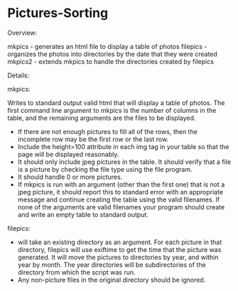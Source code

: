 # Pictures-Sorting

Overview: 

mkpics - generates an html file to display a table of photos
filepics - organizes the photos into directories by the date that they were created
mkpics2 - extends mkpics to handle the directories created by filepics

Details: 

mkpics:

Writes to standard output valid html that will display a table of photos. The first command line argument to mkpics is the number of columns in the table, and the remaining arguments are the files to be displayed.

- If there are not enough pictures to fill all of the rows, then the incomplete row may be the first row or the last row.
- Include the height=100 attribute in each img tag in your table so that the page will be displayed reasonably.
- It should only include jpeg pictures in the table. It should verify that a file is a picture by checking the file type using the file program.
- It should handle 0 or more pictures.
- If mkpics is run with an argument (other than the first one) that is not a jpeg picture, it should report this to standard error with an appropriate message and continue creating the table using the valid filenames. If none of the arguments are valid filenames your program should create and write an empty table to standard output.


filepics:

- will take an existing directory as an argument. For each picture in that directory, filepics will use exiftime to get the time that the picture was generated. It will move the pictures to directories by year, and within year by month. The year directories will be subdirectories of the directory from which the script was run.
- Any non-picture files in the original directory should be ignored.
